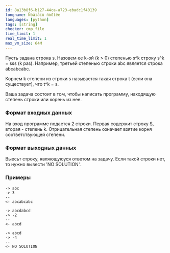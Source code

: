 ```yaml
---
id: 8a13b8f6-b127-44ca-a723-ebadc1f40139
longname: Ñòåïåíü ñòðîêè
languages: [python]
tags: [string]
checker: cmp_file
time_limit: 1
real_time_limit: 1
max_vm_size: 64M
---
```


Пусть задана строка s. Назовем ее k-ой (k > 0) степенью s^k строку s^k = sss (k раз). Например, третьей степенью строки abc является строка аbсаbсаbс.

Корнем k степени из строки s называется такая строка t (если она существует), что t^k = s.

Ваша задача состоит в том, чтобы написать программу, находящую степень строки или корень из нее.

### Формат входных данных

На вход программе подается 2 строки. Первая содержит строку S, вторая - степень k.
Отрицательная степень означает взятие корня соответствующей степени.

### Формат выходных данных

Выесьт строку, являющуюуся ответом на задачу. Если такой строки нет, то нужно вывести 'NO SOLUTION'.

### Примеры

```
-> abc
-> 3
--
<- abcabcabc
```

```
-> abcdabcd
-> -2
--
<- abcd
```

```
-> abcd
-> -4
--
<- NO SOLUTION
```
